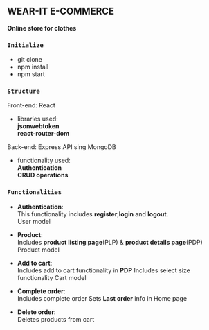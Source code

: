 ## WEAR-IT E-COMMERCE

**Online store for clothes**


### `Initialize`

- git clone 
- npm install
- npm start

### `Structure`
Front-end: React  

- libraries used:  
 **jsonwebtoken**   
 **react-router-dom**

Back-end: Express API sing MongoDB
- functionality used:  
**Authentication**  
**CRUD operations**

### `Functionalities`

- **Authentication**:  
This functionality includes **register**,**login** and **logout**.  
User model

- **Product**:  
Includes **product listing page**(PLP) & **product details page**(PDP)  
Product model

- **Add to cart**:  
Includes add to cart functionality in **PDP**
Includes select size functionality
Cart model

- **Complete order**:  
Includes complete order 
Sets **Last order** info in Home page  

- **Delete order**:   
Deletes products from cart  
